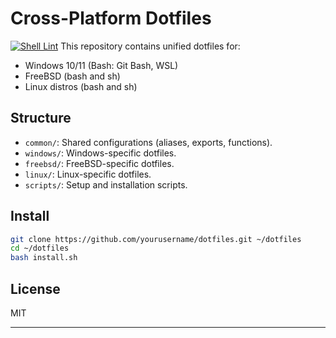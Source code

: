 # Cross-Platform Dotfiles
[![Shell Lint](https://github.com/rcghpge/dotfiles/actions/workflows/lint.yml/badge.svg)](https://github.com/rcghpge/dotfiles/actions/workflows/lint.yml)
This repository contains unified dotfiles for:

- Windows 10/11 (Bash: Git Bash, WSL)
- FreeBSD (bash and sh)
- Linux distros (bash and sh)

## Structure

- `common/`: Shared configurations (aliases, exports, functions).
- `windows/`: Windows-specific dotfiles.
- `freebsd/`: FreeBSD-specific dotfiles.
- `linux/`: Linux-specific dotfiles.
- `scripts/`: Setup and installation scripts.

## Install

```bash
git clone https://github.com/yourusername/dotfiles.git ~/dotfiles
cd ~/dotfiles
bash install.sh
```

## License

MIT

---
